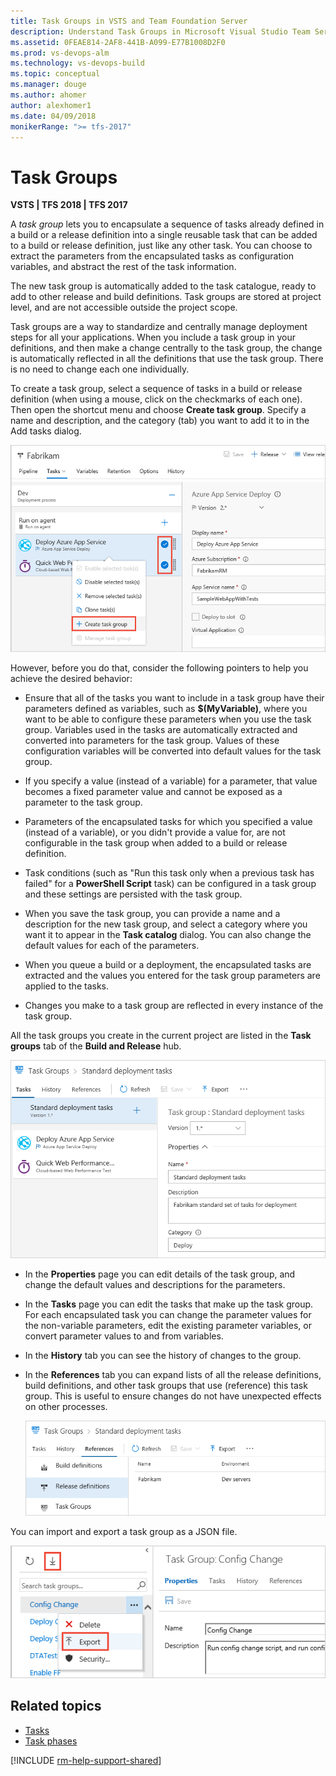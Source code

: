 ```yaml
---
title: Task Groups in VSTS and Team Foundation Server
description: Understand Task Groups in Microsoft Visual Studio Team Services (VSTS) and Microsoft Team Foundation Server (TFS)
ms.assetid: 0FEAE814-2AF8-441B-A099-E77B1008D2F0
ms.prod: vs-devops-alm
ms.technology: vs-devops-build
ms.topic: conceptual
ms.manager: douge
ms.author: ahomer
author: alexhomer1
ms.date: 04/09/2018
monikerRange: ">= tfs-2017"
---
```


# Task Groups

**VSTS | TFS 2018 | TFS 2017**

A *task group* lets you to encapsulate a sequence of tasks already defined
in a build or a release definition into a single reusable task that can be
added to a build or release definition, just like any other task. You can
choose to extract the parameters from the encapsulated tasks as configuration
variables, and abstract the rest of the task information.

The new task group is automatically added to the task catalogue, ready to add
to other release and build definitions. Task groups are stored at project level,
and are not accessible outside the project scope.

Task groups are a way to standardize and centrally manage deployment steps for all your applications. 
When you include a task group in your definitions, and then make a change centrally to the task group,
the change is automatically reflected in all the definitions that use the task group. There is no need
to change each one individually.

To create a task group, select a sequence of tasks in a build or release definition 
(when using a mouse, click on the checkmarks of each one). Then open the shortcut menu
and choose **Create task group**. Specify a name and description, and the category (tab)
you want to add it to in the Add tasks dialog.

![Creating a task group from a release definition list of tasks](_img/create-task-group.png)

However, before you do that, consider the following
pointers to help you achieve the desired behavior:

* Ensure that all of the tasks you want to include in a task group have
  their parameters defined as variables,
  such as **$(MyVariable)**, where you want to be able to configure these parameters
  when you use the task group. Variables used in the tasks are automatically extracted and converted into parameters for the task group.
  Values of these configuration variables will be converted into default values for the task group.

* If you specify a value (instead of a variable) for a parameter, that
  value becomes a fixed parameter value and cannot be exposed as a parameter to the task group.
  
* Parameters of the encapsulated tasks for which
  you specified a value (instead of a variable), or you didn't provide
  a value for, are not configurable in the task group when added to a build
  or release definition.

* Task conditions (such as "Run this task only when a previous task has failed" for a
  **PowerShell Script** task) can be configured in a task group and these settings are persisted with the task group.

* When you save the task group, you can provide a name and a description for the
  new task group, and select a category where you want it to appear in the
  **Task catalog** dialog. You can also change the default values for each of the parameters.

* When you queue a build or a deployment, the encapsulated tasks
  are extracted and the values you entered for the task group parameters are applied to the tasks.
  
* Changes you make to a task group are reflected in every instance of the task group.

All the task groups you create in the current project are listed in
the **Task groups** tab of the **Build and Release** hub.

![Managing a task group](_img/manage-task-group.png)

* In the **Properties** page you can edit details of the task group, and change
  the default values and descriptions for the parameters.

* In the **Tasks** page you can edit the tasks that make up the task group.
  For each encapsulated task you can change the parameter values for the
  non-variable parameters, edit the existing parameter variables,
  or convert parameter values to and from variables.

* In the **History** tab you can see the history of changes to the group.

* In the **References** tab you can expand lists of all the release definitions,
  build definitions, and other task groups that use (reference) this task group.
  This is useful to ensure changes do not have unexpected effects on other processes.

  ![References to a task group](_img/task-group-references.png)

You can import and export a task group as a JSON file.

![Import or export a task group](_img/import-export-task-group.png)

## Related topics

* [Tasks](../process/tasks.md)
* [Task phases](../process/phases.md)

[!INCLUDE [rm-help-support-shared](../../_shared/rm-help-support-shared.md)]
